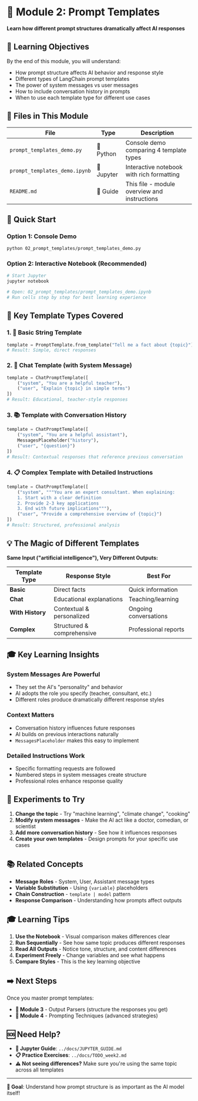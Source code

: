 # 📝 Module 2: Prompt Templates

**Learn how different prompt structures dramatically affect AI responses**

## 🎯 Learning Objectives

By the end of this module, you will understand:
- How prompt structure affects AI behavior and response style
- Different types of LangChain prompt templates
- The power of system messages vs user messages
- How to include conversation history in prompts
- When to use each template type for different use cases

## 📁 Files in This Module

| File | Type | Description |
|------|------|-------------|
| `prompt_templates_demo.py` | 🐍 Python | Console demo comparing 4 template types |
| `prompt_templates_demo.ipynb` | 📓 Jupyter | Interactive notebook with rich formatting |
| `README.md` | 📖 Guide | This file - module overview and instructions |

## 🚀 Quick Start

### Option 1: Console Demo
```bash
python 02_prompt_templates/prompt_templates_demo.py
```

### Option 2: Interactive Notebook (Recommended)
```bash
# Start Jupyter
jupyter notebook

# Open: 02_prompt_templates/prompt_templates_demo.ipynb
# Run cells step by step for best learning experience
```

## 🔑 Key Template Types Covered

### **1. 🔗 Basic String Template**
```python
template = PromptTemplate.from_template("Tell me a fact about {topic}")
# Result: Simple, direct responses
```

### **2. 💬 Chat Template (with System Message)**
```python
template = ChatPromptTemplate([
    ("system", "You are a helpful teacher"),
    ("user", "Explain {topic} in simple terms")
])
# Result: Educational, teacher-style responses
```

### **3. 📚 Template with Conversation History**
```python
template = ChatPromptTemplate([
    ("system", "You are a helpful assistant"),
    MessagesPlaceholder("history"),
    ("user", "{question}")
])
# Result: Contextual responses that reference previous conversation
```

### **4. 📋 Complex Template with Detailed Instructions**
```python
template = ChatPromptTemplate([
    ("system", """You are an expert consultant. When explaining:
    1. Start with a clear definition
    2. Provide 2-3 key applications  
    3. End with future implications"""),
    ("user", "Provide a comprehensive overview of {topic}")
])
# Result: Structured, professional analysis
```

## 💡 The Magic of Different Templates

**Same Input ("artificial intelligence"), Very Different Outputs:**

| Template Type | Response Style | Best For |
|---------------|----------------|----------|
| **Basic** | Direct facts | Quick information |
| **Chat** | Educational explanations | Teaching/learning |
| **With History** | Contextual & personalized | Ongoing conversations |
| **Complex** | Structured & comprehensive | Professional reports |

## 🎓 Key Learning Insights

### **System Messages Are Powerful**
- They set the AI's "personality" and behavior
- AI adopts the role you specify (teacher, consultant, etc.)
- Different roles produce dramatically different response styles

### **Context Matters**
- Conversation history influences future responses
- AI builds on previous interactions naturally
- `MessagesPlaceholder` makes this easy to implement

### **Detailed Instructions Work**
- Specific formatting requests are followed
- Numbered steps in system messages create structure
- Professional roles enhance response quality

## 🧪 Experiments to Try

1. **Change the topic** - Try "machine learning", "climate change", "cooking"
2. **Modify system messages** - Make the AI act like a doctor, comedian, or scientist
3. **Add more conversation history** - See how it influences responses
4. **Create your own templates** - Design prompts for your specific use cases

## 📚 Related Concepts

- **Message Roles** - System, User, Assistant message types
- **Variable Substitution** - Using `{variable}` placeholders
- **Chain Construction** - `template | model` pattern
- **Response Comparison** - Understanding how prompts affect outputs

## 🎓 Learning Tips

1. **Use the Notebook** - Visual comparison makes differences clear
2. **Run Sequentially** - See how same topic produces different responses
3. **Read All Outputs** - Notice tone, structure, and content differences
4. **Experiment Freely** - Change variables and see what happens
5. **Compare Styles** - This is the key learning objective

## ➡️ Next Steps

Once you master prompt templates:
- **🔄 Module 3** - Output Parsers (structure the responses you get)
- **🎯 Module 4** - Prompting Techniques (advanced strategies)

## 🆘 Need Help?

- **📖 Jupyter Guide**: `../docs/JUPYTER_GUIDE.md`
- **📋 Practice Exercises**: `../docs/TODO_week2.md`
- **⚠️ Not seeing differences?** Make sure you're using the same topic across all templates

---

**🎯 Goal**: Understand how prompt structure is as important as the AI model itself! 